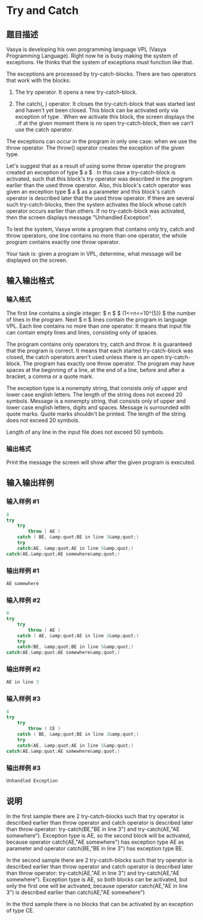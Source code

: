 # Try and Catch

## 题目描述

Vasya is developing his own programming language VPL (Vasya Programming Language). Right now he is busy making the system of exceptions. He thinks that the system of exceptions must function like that.

The exceptions are processed by try-catch-blocks. There are two operators that work with the blocks:

1. The try operator. It opens a new try-catch-block.

2. The catch(, ) operator. It closes the try-catch-block that was started last and haven't yet been closed. This block can be activated only via exception of type . When we activate this block, the screen displays the . If at the given moment there is no open try-catch-block, then we can't use the catch operator.

The exceptions can occur in the program in only one case: when we use the throw operator. The throw() operator creates the exception of the given type.

Let's suggest that as a result of using some throw operator the program created an exception of type $ a $ . In this case a try-catch-block is activated, such that this block's try operator was described in the program earlier than the used throw operator. Also, this block's catch operator was given an exception type $ a $ as a parameter and this block's catch operator is described later that the used throw operator. If there are several such try-catch-blocks, then the system activates the block whose catch operator occurs earlier than others. If no try-catch-block was activated, then the screen displays message "Unhandled Exception".

To test the system, Vasya wrote a program that contains only try, catch and throw operators, one line contains no more than one operator, the whole program contains exactly one throw operator.

Your task is: given a program in VPL, determine, what message will be displayed on the screen.

## 输入输出格式

### 输入格式

The first line contains a single integer: $ n $ $ (1<=n<=10^{5}) $ the number of lines in the program. Next $ n $ lines contain the program in language VPL. Each line contains no more than one operator. It means that input file can contain empty lines and lines, consisting only of spaces.

The program contains only operators try, catch and throw. It is guaranteed that the program is correct. It means that each started try-catch-block was closed, the catch operators aren't used unless there is an open try-catch-block. The program has exactly one throw operator. The program may have spaces at the beginning of a line, at the end of a line, before and after a bracket, a comma or a quote mark.

The exception type is a nonempty string, that consists only of upper and lower case english letters. The length of the string does not exceed 20 symbols. Message is a nonempty string, that consists only of upper and lower case english letters, digits and spaces. Message is surrounded with quote marks. Quote marks shouldn't be printed. The length of the string does not exceed 20 symbols.

Length of any line in the input file does not exceed 50 symbols.

### 输出格式

Print the message the screen will show after the given program is executed.

## 输入输出样例

### 输入样例 #1

```cpp
8
try
    try
        throw ( AE ) 
    catch ( BE, &amp;quot;BE in line 3&amp;quot;)
    try
    catch(AE, &amp;quot;AE in line 5&amp;quot;) 
catch(AE,&amp;quot;AE somewhere&amp;quot;)

```
### 输出样例 #1

```cpp
AE somewhere

```
### 输入样例 #2

```cpp
8
try
    try
        throw ( AE ) 
    catch ( AE, &amp;quot;AE in line 3&amp;quot;)
    try
    catch(BE, &amp;quot;BE in line 5&amp;quot;) 
catch(AE,&amp;quot;AE somewhere&amp;quot;)

```
### 输出样例 #2

```cpp
AE in line 3

```
### 输入样例 #3

```cpp
8
try
    try
        throw ( CE ) 
    catch ( BE, &amp;quot;BE in line 3&amp;quot;)
    try
    catch(AE, &amp;quot;AE in line 5&amp;quot;) 
catch(AE,&amp;quot;AE somewhere&amp;quot;)

```
### 输出样例 #3

```cpp
Unhandled Exception

```
## 说明

In the first sample there are 2 try-catch-blocks such that try operator is described earlier than throw operator and catch operator is described later than throw operator: try-catch(BE,"BE in line 3") and try-catch(AE,"AE somewhere"). Exception type is AE, so the second block will be activated, because operator catch(AE,"AE somewhere") has exception type AE as parameter and operator catch(BE,"BE in line 3") has exception type BE.

In the second sample there are 2 try-catch-blocks such that try operator is described earlier than throw operator and catch operator is described later than throw operator: try-catch(AE,"AE in line 3") and try-catch(AE,"AE somewhere"). Exception type is AE, so both blocks can be activated, but only the first one will be activated, because operator catch(AE,"AE in line 3") is described earlier than catch(AE,"AE somewhere")

In the third sample there is no blocks that can be activated by an exception of type CE.

